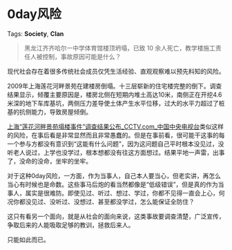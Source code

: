 # 0day风险

Tags: **Society**, **Clan**

> 黑龙江齐齐哈尔一中学体育馆楼顶坍塌，已致 10 余人死亡，教学楼施工责任人被控制，事故原因可能是什么？



现代社会存在着很多传统社会成员仅凭生活经验、直观观察难以预先料知的风险。

2009年上海莲花河畔景苑在建楼房倒塌。十三层崭新的住宅楼完整的倒下。调查结果显示，倾覆主要原因是，楼房北侧在短期内堆土高达10米，南侧正在开挖4.6米深的地下车库基坑，两侧压力差导使土体产生水平位移，过大的水平力超过了桩基的抗侧能力，导致房屋倾倒。

[上海“莲花河畔景苑塌楼事件”调查结果公布\_CCTV.com\_中国中央电视台](https://link.zhihu.com/?target=http%3A//finance.cctv.com/20090703/105882.shtml)类似这样的风险，在事后看是非常显然而且非常愚蠢的。但是在事前看，很可能干这事的每一个参与方都没有意识到“这能有什么问题”，因为这问题自己平时根本没见过，没听老人说过，上学也没学过，根本想都没有往这方面想过。结果平地一声雷，出事了，没命的没命，坐牢的坐牢。

对于这种0day风险，一方面，作为当事人，自己本人要当心，但老实讲，再怎么当心有时候也是命数。这些事马后炮的看当然都像是“低级错误”，但是真的作为当事人，属实是很难防。即使见过、听过、想过、学过，你都不见得一直会上心，何况你都没见过、没听过、没想过、甚至都没学过，怎么能保证全防住？

这只有看另一个面向，就是从社会的面向来说，这类事故要调查清楚，广泛宣传，争取后来的人能吸取足够的教训，拯救后来人。

只能如此而已。




